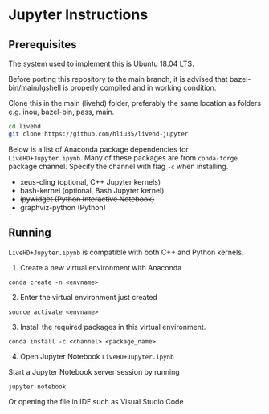 # Jupyter Instructions

## **Prerequisites**

The system used to implement this is Ubuntu 18.04 LTS.

Before porting this repository to the main branch, it is advised that bazel-bin/main/lgshell is properly compiled and in working condition.

Clone this in the main (livehd) folder, preferably the same location as folders e.g. inou, bazel-bin, pass, main.
```bash
cd livehd
git clone https://github.com/hliu35/livehd-jupyter
```

Below is a list of Anaconda package dependencies for `LiveHD+Jupyter.ipynb`. Many of these packages are from `conda-forge` package channel. Specify the channel with flag `-c` when installing.

* xeus-cling (optional, C++ Jupyter kernels)
* bash-kernel (optional, Bash Jupyter kernel)
* ~~ipywidget (Python Interactive Notebook)~~
* graphviz-python (Python)

## **Running**
`LiveHD+Jupyter.ipynb` is compatible with both C++ and Python kernels.
1. Create a new virtual environment with Anaconda
```
conda create -n <envname>
```
2. Enter the virtual environment just created
```
source activate <envname>
```
3. Install the required packages in this virtual environment. 
```
conda install -c <channel> <package_name>
```
4. Open Jupyter Notebook `LiveHD+Jupyter.ipynb` 

Start a Jupyter Notebook server session by running
```
jupyter notebook
```
Or opening the file in IDE such as Visual Studio Code